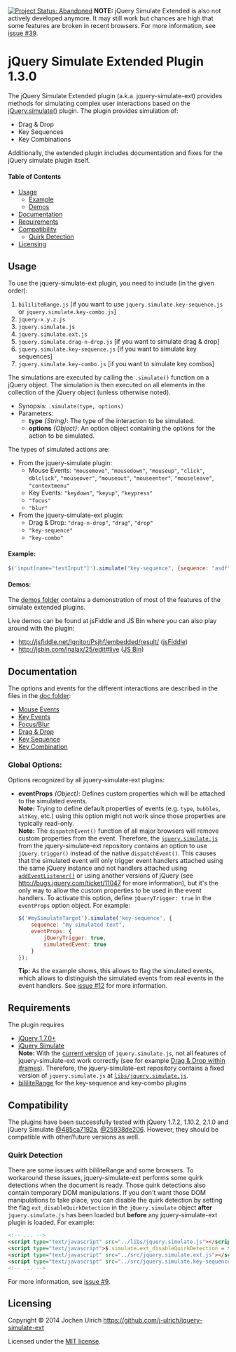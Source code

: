 [![Project Status: Abandoned](https://img.shields.io/badge/projec%20status-abandoned-red.svg)](https://github.com/j-ulrich/jquery-simulate-ext/issues/39)
**NOTE:** jQuery Simulate Extended is also not actively developed anymore. It may still work but chances are high that some features are broken in recent browsers. For more information, see [issue #39](https://github.com/j-ulrich/jquery-simulate-ext/issues/39).


jQuery Simulate Extended Plugin 1.3.0
=====================================

The jQuery Simulate Extended plugin (a.k.a. jquery-simulate-ext) provides methods for simulating complex
user interactions based on the [jQuery.simulate()](https://github.com/jquery/jquery-simulate) plugin.
The plugin provides simulation of:

* Drag & Drop
* Key Sequences
* Key Combinations

Additionally, the extended plugin includes documentation and fixes for the jQuery simulate plugin itself.

#### Table of Contents ####
- [Usage](#usage)
	- [Example](#example)
	- [Demos](#demos)
- [Documentation](#documentation)
- [Requirements](#requirements)
- [Compatibility](#compatibility)
	- [Quirk Detection](#quirk-detection)
- [Licensing](#licensing)


Usage
-----
To use the jquery-simulate-ext plugin, you need to include (in the given order):

1. `bililiteRange.js`
  [if you want to use `jquery.simulate.key-sequence.js` or `jquery.simulate.key-combo.js`]
1. `jquery-x.y.z.js`
1. `jquery.simulate.js`
1. `jquery.simulate.ext.js`
1. `jquery.simulate.drag-n-drop.js` [if you want to simulate drag & drop]
1. `jquery.simulate.key-sequence.js` [if you want to simulate key sequences]
1. `jquery.simulate.key-combo.js` [if you want to simulate key combos]

The simulations are executed by calling the `.simulate()` function on a jQuery object. The simulation
is then executed on all elements in the collection of the jQuery object (unless otherwise noted).

- Synopsis: `.simulate(type, options)`
- Parameters:
	* __type__ _{String}_: The type of the interaction to be simulated.
	* __options__ _{Object}_: An option object containing the options for the action to be simulated.

The types of simulated actions are:

- From the jquery-simulate plugin:
	- Mouse Events: `"mousemove"`, `"mousedown"`, `"mouseup"`, `"click"`, `dblclick"`,
		`"mouseover"`, `"mouseout"`, `"mouseenter"`, `"mouseleave"`, `"contextmenu"`
	- Key Events: `"keydown"`, `"keyup"`, `"keypress"`
	- `"focus"`
	- `"blur"`
- From the jquery-simulate-ext plugin:
	- Drag & Drop: `"drag-n-drop"`, `"drag"`, `"drop"`
	- `"key-sequence"`
	- `"key-combo"`

#### Example: ####
```javascript
$('input[name="testInput"]').simulate("key-sequence", {sequence: "asdf"});
```

#### Demos: ####
The [demos folder](https://github.com/j-ulrich/jquery-simulate-ext/tree/master/demo) contains a
demonstration of most of the features of the simulate extended plugins.

Live demos can be found at jsFiddle and JS Bin where you can also play around with the plugin:

- http://jsfiddle.net/Ignitor/Psjhf/embedded/result/ ([jsFiddle](http://jsfiddle.net/Ignitor/Psjhf/))
- http://jsbin.com/inalax/25/edit#live ([JS Bin](http://jsbin.com/inalax/25/edit))


Documentation
-------------
The options and events for the different interactions are described in the files in the [doc folder](https://github.com/j-ulrich/jquery-simulate-ext/tree/master/doc):
* [Mouse Events](https://github.com/j-ulrich/jquery-simulate-ext/tree/master/doc/simulate.md)
* [Key Events](https://github.com/j-ulrich/jquery-simulate-ext/tree/master/doc/simulate.md)
* [Focus/Blur](https://github.com/j-ulrich/jquery-simulate-ext/tree/master/doc/simulate.md)
* [Drag & Drop](https://github.com/j-ulrich/jquery-simulate-ext/tree/master/doc/drag-n-drop.md)
* [Key Sequence](https://github.com/j-ulrich/jquery-simulate-ext/tree/master/doc/key-sequence.md)
* [Key Combination](https://github.com/j-ulrich/jquery-simulate-ext/tree/master/doc/key-combo.md)

### Global Options: ###
Options recognized by all jquery-simulate-ext plugins:

* __eventProps__ _{Object}_: Defines custom properties which will be attached to the simulated events.   
	__Note:__ Trying to define default properties of events (e.g. `type`, `bubbles`, `altKey`, etc.) using this option
	might not work since those properties are typically read-only.   
	__Note:__ The `dispatchEvent()` function of all major browsers will remove custom properties from the event.
	Therefore, the [`jquery.simulate.js`](https://github.com/j-ulrich/jquery-simulate-ext/tree/master/libs/jquery.simulate.js)
	from the jquery-simulate-ext repository contains an option to use `jQuery.trigger()` instead of the
	native `dispatchEvent()`. This causes that the simulated event will only trigger event handlers attached using the same
	jQuery instance and not handlers attached using [`addEventListener()`](https://developer.mozilla.org/en-US/docs/Web/API/EventTarget.addEventListener)
	or using another versions of jQuery (see http://bugs.jquery.com/ticket/11047 for more information), but it's the only way
	to allow the custom properties to be used in the event handlers. To activate this option, define `jQueryTrigger: true`
	in the `eventProps` option object. For example:
	
	```javascript
	$('#mySimulateTarget').simulate('key-sequence', {
		sequence: "my simulated text",
		eventProps: {
			jQueryTrigger: true,
			simulatedEvent: true
		}
	});
	```
	__Tip:__ As the example shows, this allows to flag the simulated events, which allows to
	distinguish the simulated events from real events in the event handlers.
	See [issue #12](https://github.com/j-ulrich/jquery-simulate-ext/issues/12) for more information.


Requirements
------------
The plugin requires
* [jQuery 1.7.0+](http://jquery.com)
* [jQuery Simulate](https://github.com/jquery/jquery-ui/blob/master/tests/jquery.simulate.js)   
  __Note:__ With the [current version](https://github.com/jquery/jquery-ui/blob/485ca7192ac57d018b8ce4f03e7dec6e694a53b7/tests/jquery.simulate.js)
  of `jquery.simulate.js`, not all features of jquery-simulate-ext work correctly (see for example
  [Drag & Drop within iframes](https://github.com/j-ulrich/jquery-simulate-ext/tree/master/doc/drag-n-drop.md#iframes)).
  Therefore, the jquery-simulate-ext repository contains a fixed version of `jquery.simulate.js` at
  [`libs/jquery.simulate.js`](https://github.com/j-ulrich/jquery-simulate-ext/tree/master/libs/jquery.simulate.js).
* [bililiteRange](http://bililite.com/blog/2011/01/17/cross-browser-text-ranges-and-selections) for
	the key-sequence and key-combo plugins

Compatibility
------------
The plugins have been successfully tested with jQuery 1.7.2, 1.10.2, 2.1.0 and jQuery Simulate
[@485ca7192a](https://github.com/jquery/jquery-ui/blob/485ca7192ac57d018b8ce4f03e7dec6e694a53b7/tests/jquery.simulate.js),
[@25938de206](https://github.com/jquery/jquery-simulate/blob/25938de20622a6c127a7082bd751f6d2f88eabd4/jquery.simulate.js).
However, they should be compatible with other/future versions as well.

### Quirk Detection ###
There are some issues with bililiteRange and some browsers. To workaround these issues, jquery-simulate-ext
performs some quirk detections when the document is ready. Those quirk detections also contain temporary DOM manipulations.
If you don't want those DOM manipulations to take place, you can disable the quirk detection by setting the flag
`ext_disableQuirkDetection` in the `jQuery.simulate` object **after** `jquery.simulate.js` has been loaded but **before**
any jquery-simulate-ext plugin is loaded. For example:
```html
<!-- ... -->
<script type="text/javascript" src="../libs/jquery.simulate.js"></script>
<script type="text/javascript">$.simulate.ext_disableQuirkDetection = true;</script>
<script type="text/javascript" src="../src/jquery.simulate.ext.js"></script>
<script type="text/javascript" src="../src/jquery.simulate.key-sequence.js"></script>
<!-- ... -->
```
For more information, see [issue #9](https://github.com/j-ulrich/jquery-simulate-ext/issues/9).

Licensing
---------
Copyright &copy; 2014 Jochen Ulrich
https://github.com/j-ulrich/jquery-simulate-ext

Licensed under the [MIT license](http://opensource.org/licenses/MIT).


